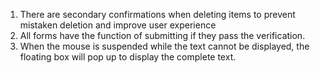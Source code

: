 1. There are secondary confirmations when deleting items to prevent mistaken deletion and improve user experience
2. All forms have the function of submitting if they pass the verification.
3. When the mouse is suspended while the text cannot be displayed, the floating box will pop up to display the complete text.
